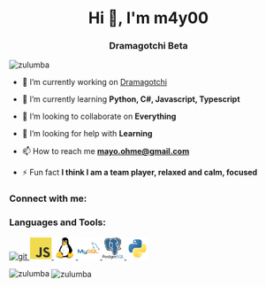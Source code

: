 <h1 align="center">Hi 👋, I'm m4y00</h1>
<h3 align="center">Dramagotchi Beta</h3>

<p align="left"> <img src="https://komarev.com/ghpvc/?username=zulumba&label=Profile%20views&color=0e75b6&style=flat" alt="zulumba" /> </p>

- 🔭 I’m currently working on [Dramagotchi](https://github.com/Zulumba/py_learn.git)

- 🌱 I’m currently learning **Python, C#, Javascript, Typescript**

- 👯 I’m looking to collaborate on **Everything**

- 🤝 I’m looking for help with **Learning**

- 📫 How to reach me **mayo.ohme@gmail.com**

- ⚡ Fun fact **I think I am a team player, relaxed and calm, focused**

<h3 align="left">Connect with me:</h3>
<p align="left">
</p>

<h3 align="left">Languages and Tools:</h3>
<p align="left"> <a href="https://git-scm.com/" target="_blank" rel="noreferrer"> <img src="https://www.vectorlogo.zone/logos/git-scm/git-scm-icon.svg" alt="git" width="40" height="40"/> </a> <a href="https://developer.mozilla.org/en-US/docs/Web/JavaScript" target="_blank" rel="noreferrer"> <img src="https://raw.githubusercontent.com/devicons/devicon/master/icons/javascript/javascript-original.svg" alt="javascript" width="40" height="40"/> </a> <a href="https://www.linux.org/" target="_blank" rel="noreferrer"> <img src="https://raw.githubusercontent.com/devicons/devicon/master/icons/linux/linux-original.svg" alt="linux" width="40" height="40"/> </a> <a href="https://www.mysql.com/" target="_blank" rel="noreferrer"> <img src="https://raw.githubusercontent.com/devicons/devicon/master/icons/mysql/mysql-original-wordmark.svg" alt="mysql" width="40" height="40"/> </a> <a href="https://www.postgresql.org" target="_blank" rel="noreferrer"> <img src="https://raw.githubusercontent.com/devicons/devicon/master/icons/postgresql/postgresql-original-wordmark.svg" alt="postgresql" width="40" height="40"/> </a> <a href="https://www.python.org" target="_blank" rel="noreferrer"> <img src="https://raw.githubusercontent.com/devicons/devicon/master/icons/python/python-original.svg" alt="python" width="40" height="40"/> </a> </p>

<p><img align="left" src="https://github-readme-stats.vercel.app/api/top-langs?username=zulumba&show_icons=true&theme=dark&locale=en&layout=compact" alt="zulumba" /></p>

<p>&nbsp;<img align="center" src="https://github-readme-stats.vercel.app/api?username=zulumba&show_icons=true&theme=dark&locale=de" alt="zulumba" /></p>

